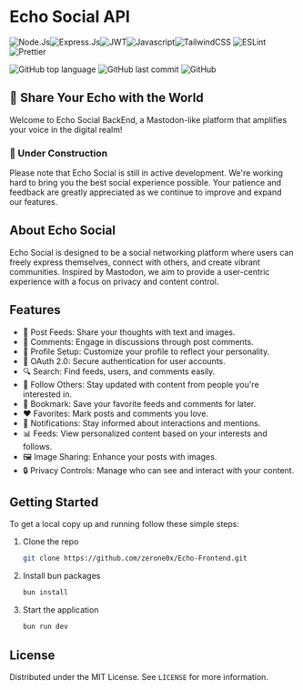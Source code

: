 # Echo Social API

![Node.Js](https://img.shields.io/badge/node.js-339933?style=flat&logo=Node.js&logoColor=white)![Express.Js](https://img.shields.io/badge/Express%20js-000000?style=flat&logo=express&logoColor=white)![JWT](https://img.shields.io/badge/JWT-black?style=flat&logo=JSON%20web%20tokens)![Javascript](https://shields.io/badge/JavaScript-F7DF1E?logo=JavaScript&logoColor=000&style=flat)![TailwindCSS](https://img.shields.io/badge/TailwindCSS-06B6D4?style=flat&logo=tailwind-css&logoColor=white) ![ESLint](https://img.shields.io/badge/ESLint-4B32C3?style=flat&logo=eslint&logoColor=white) ![Prettier](https://img.shields.io/badge/Prettier-F7B93E?style=flat&logo=prettier&logoColor=white)

![GitHub top language](https://img.shields.io/github/languages/top/zerone0x/Echo-Frontend) ![GitHub last commit](https://img.shields.io/github/last-commit/zerone0x/Echo-Frontend)
![GitHub](https://img.shields.io/github/license/zerone0x/Echo-Frontend)

## 🎵 Share Your Echo with the World

Welcome to Echo Social BackEnd, a Mastodon-like platform that amplifies your voice in the digital realm!

### 🚧 Under Construction

Please note that Echo Social is still in active development. We're working hard to bring you the best social experience possible. Your patience and feedback are greatly appreciated as we continue to improve and expand our features.

## About Echo Social

Echo Social is designed to be a social networking platform where users can freely express themselves, connect with others, and create vibrant communities. Inspired by Mastodon, we aim to provide a user-centric experience with a focus on privacy and content control.

## Features

- 📝 Post Feeds: Share your thoughts with text and images.
- 💬 Comments: Engage in discussions through post comments.
- 👤 Profile Setup: Customize your profile to reflect your personality.
- 🔐 OAuth 2.0: Secure authentication for user accounts.
- 🔍 Search: Find feeds, users, and comments easily.
- 👥 Follow Others: Stay updated with content from people you're interested in.
- 🔖 Bookmark: Save your favorite feeds and comments for later.
- ❤️ Favorites: Mark posts and comments you love.
- 🔔 Notifications: Stay informed about interactions and mentions.
- 📊 Feeds: View personalized content based on your interests and follows.
- 🖼️ Image Sharing: Enhance your posts with images.
- 🔒 Privacy Controls: Manage who can see and interact with your content.

## Getting Started

To get a local copy up and running follow these simple steps:

1. Clone the repo
   ```sh
   git clone https://github.com/zerone0x/Echo-Frontend.git
   ```
2. Install bun packages
   ```sh
   bun install
   ```
3. Start the application
   ```sh
   bun run dev
   ```

## License

Distributed under the MIT License. See `LICENSE` for more information.
